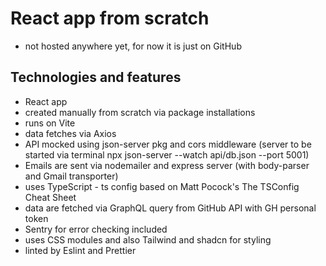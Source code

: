 # React app from scratch

- not hosted anywhere yet, for now it is just on GitHub

## Technologies and features

- React app 
- created manually from scratch via package installations
- runs on Vite 
- data fetches via Axios
- API mocked using json-server pkg and cors middleware (server to be started via terminal npx json-server --watch api/db.json --port 5001)
- Emails are sent via nodemailer and express server (with body-parser and Gmail transporter)
- uses TypeScript - ts config based on Matt Pocock's The TSConfig Cheat Sheet
- data are fetched via GraphQL query from GitHub API with GH personal token
- Sentry for error checking included
- uses CSS modules and also Tailwind and shadcn for styling
- linted by Eslint and Prettier

